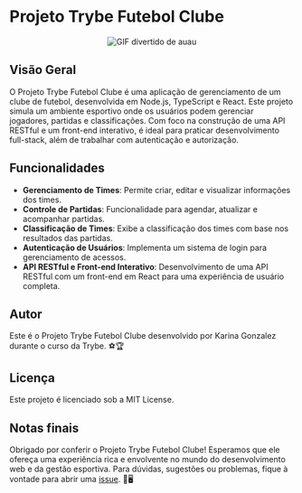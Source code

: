 # Projeto Trybe Futebol Clube
<p align="center">
  <img src="https://media.tenor.com/9X-I0mcc_OgAAAAC/dog-funny.gif" alt="GIF divertido de auau"/>
</p>

## Visão Geral
O Projeto Trybe Futebol Clube é uma aplicação de gerenciamento de um clube de futebol, desenvolvida em Node.js, TypeScript e React. Este projeto simula um ambiente esportivo onde os usuários podem gerenciar jogadores, partidas e classificações. Com foco na construção de uma API RESTful e um front-end interativo, é ideal para praticar desenvolvimento full-stack, além de trabalhar com autenticação e autorização.

## Funcionalidades
- **Gerenciamento de Times**: Permite criar, editar e visualizar informações dos times.
- **Controle de Partidas**: Funcionalidade para agendar, atualizar e acompanhar partidas.
- **Classificação de Times**: Exibe a classificação dos times com base nos resultados das partidas.
- **Autenticação de Usuários**: Implementa um sistema de login para gerenciamento de acessos.
- **API RESTful e Front-end Interativo**: Desenvolvimento de uma API RESTful com um front-end em React para uma experiência de usuário completa.

## Autor
Este é o Projeto Trybe Futebol Clube desenvolvido por Karina Gonzalez durante o curso da Trybe. ⚽🏆

## Licença
Este projeto é licenciado sob a MIT License.

## Notas finais
Obrigado por conferir o Projeto Trybe Futebol Clube! Esperamos que ele ofereça uma experiência rica e envolvente no mundo do desenvolvimento web e da gestão esportiva. Para dúvidas, sugestões ou problemas, fique à vontade para abrir uma [issue](https://github.com/KarinaGonzalez99/Projeto-Trybe-Futebol-Clube/issues). 🥅🖥️

